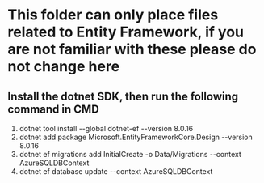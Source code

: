 This folder can only place files related to Entity Framework, if you are not familiar with these please do not change here
===
Install the dotnet SDK, then run the following command in CMD
---
1. dotnet tool install --global dotnet-ef --version 8.0.16
2. dotnet add package Microsoft.EntityFrameworkCore.Design --version 8.0.16
3. dotnet ef migrations add InitialCreate -o Data/Migrations --context AzureSQLDBContext
4. dotnet ef database update --context AzureSQLDBContext
